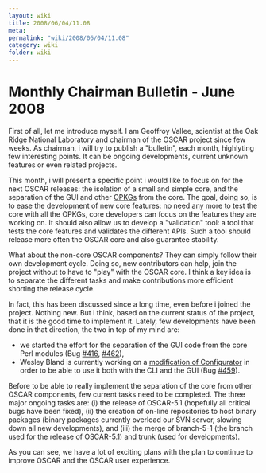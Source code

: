 ```yaml
---
layout: wiki
title: 2008/06/04/11.08
meta: 
permalink: "wiki/2008/06/04/11.08"
category: wiki
folder: wiki
---
```

<!-- Name: 2008/06/04/11.08 -->
<!-- Version: 1 -->
<!-- Author: valleegr -->


# Monthly Chairman Bulletin - June 2008
First of all, let me introduce myself. I am Geoffroy Vallee, scientist at the Oak Ridge National Laboratory and chairman of the OSCAR project since few weeks.
As chairman, i will try to publish a "bulletin", each month, highlyting few interesting points. It can be ongoing developments, current unknown features or even related projects.

This month, i will present a specific point i would like to focus on for the next OSCAR releases: the isolation of a small and simple core, and the separation of the GUI and other [OPKGs](Opkg) from the core. The goal, doing so, is to ease the development of new core features: no need any more to test the core with all the OPKGs, core developers can focus on the features they are working on. It should also allow us to develop a "validation" tool: a tool that tests the core features and validates the different APIs. Such a tool should release more often the OSCAR core and also guarantee stability.

What about the non-core OSCAR components? They can simply follow their own development cycle. Doing so, new contributors can help, join the project without to have to "play" with the OSCAR core. I think a key idea is to separate the different tasks and make contributions more efficient shorting the release cycle.

In fact, this has been discussed since a long time, even before i joined the project. Nothing new. But i think, based on the current status of the project, that it is the good time to implement it.
Lately, few developments have been done in that direction, the two in top of my mind are:
- we started the effort for the separation of the GUI code from the core Perl modules (Bug [#416](http://svn.oscar.openclustergroup.org/trac/oscar/ticket/416), [#462](http://svn.oscar.openclustergroup.org/trac/oscar/ticket/462)),
- Wesley Bland is currently working on a [modification of Configurator](http://svn.oscar.openclustergroup.org/trac/oscar/wiki/Configurator) in order to be able to use it both with the CLI and the GUI (Bug [#459](http://svn.oscar.openclustergroup.org/trac/oscar/ticket/459)).

Before to be able to really implement the separation of the core from other OSCAR components, few current tasks need to be completed. The three major ongoing tasks are: (i) the release of OSCAR-5.1 (hopefully all critical bugs have been fixed), (ii) the creation of on-line repositories to host binary packages (binary packages currently overload our SVN server, slowing down all new developments), and (iii) the merge of branch-5-1 (the branch used for the release of OSCAR-5.1) and trunk (used for developments).

As you can see, we have a lot of exciting plans with the plan to continue to improve OSCAR and the OSCAR user experience.
